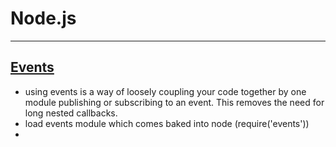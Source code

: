 # Node.js  

---  

## [Events](http://nodejs.org/api/events.html)  

  * using events is a way of loosely coupling your code together by one module publishing or subscribing to an event.  This removes the need for long nested callbacks.  
  * load events module which comes baked into node (require('events'))  
  * 
 
 
